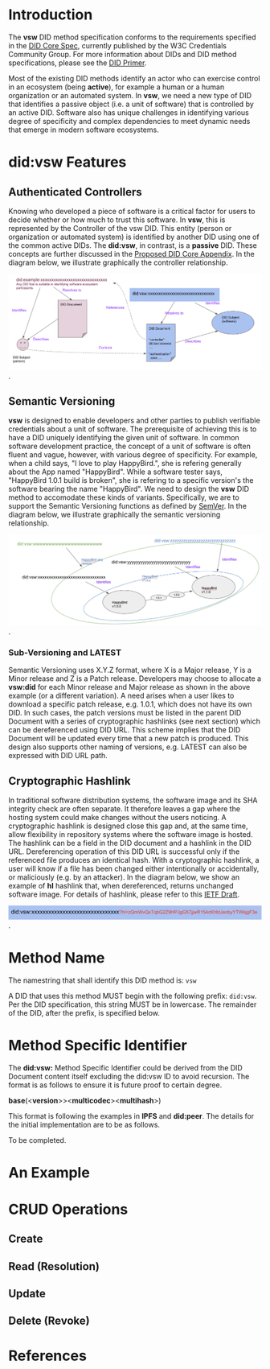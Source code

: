 # Introduction
The **vsw** DID method specification conforms to the requirements specified in the [DID Core Spec](https://w3c.github.io/did-core/),
currently published by the W3C Credentials Community Group.
For more information about DIDs and DID method specifications, please see the [DID Primer](https://w3c-ccg.github.io/did-primer/).

Most of the existing DID methods identify an actor who can exercise control in an ecosystem (being **active**),
for example a human or a human organization or an automated system. In **vsw**, we need a new type of DID that identifies a
passive object (i.e. a unit of software) that is controlled by an active DID. Software also has
unique challenges in identifying various degree of specificity and complex dependencies to meet dynamic needs that emerge in
modern software ecosystems.

# did:vsw Features

## Authenticated Controllers
Knowing who developed a piece of software is a critical factor for users to decide whether or how much
to trust this software. In **vsw**, this is represented by the Controller of the vsw DID. This entity (person
or organization or automated system) is identified by another DID using one of the common active DIDs. The **did:vsw**, in contrast,
is a **passive** DID. These concepts are further discussed in the [Proposed DID Core Appendix](https://github.com/w3c/did-core/issues/373).
In the diagram below, we illustrate graphically the controller relationship.

![Controller Relationship](assets/Controller-relationship.png).

## Semantic Versioning
**vsw** is designed to enable developers and other parties to publish verifiable credentials about a unit of software.
The prerequisite of achieving this is to have a DID uniquely identifying the given unit of software. In common
software development practice, the concept of a unit of software is often fluent and vague, however,
with various degree of specificity. For example, when a child says, "I love to play HappyBird.", she is refering
generally about the App named "HappyBird". While a software tester says, "HappyBird 1.0.1 build
is broken", she is refering to a specific version's the software bearing the name "HappyBird".
We need to design the **vsw** DID method to accomodate these kinds of variants. Specifically, we are to support
the Semantic Versioning functions as defined by [SemVer](https://semver.org).
In the diagram below, we illustrate graphically the semantic versioning relationship.

![Semantic Versioning Relationship](assets/Semantic-versioning.png).

### Sub-Versioning and LATEST
Semantic Versioning uses X.Y.Z format, where X is a Major release, Y is a Minor release and Z is a Patch release.
Developers may choose to allocate a **vsw:did** for each Minor release and Major release as shown in the above
example (or a different variation). A need arises when a user likes to download a specific patch release, e.g. 1.0.1,
which does not have its own DID. In such cases, the patch versions must be listed in the parent DID Document with a series of
cryptographic hashlinks (see next section) which can be dereferenced using DID URL. This scheme implies that the DID Document
will be updated every time that a new patch is produced. This design also supports other naming of versions, e.g.
LATEST can also be expressed with DID URL path.

## Cryptographic Hashlink
In traditional software distribution systems, the software image and its SHA integrity check are often separate.
It therefore leaves a gap where the hosting system could make changes without the users noticing. A cryptographic hashlink
is designed close this gap and, at the same time, allow flexibility in repository systems where the software image is hosted. 
The hashlink can be a field in the DID document and a hashlink in the DID URL. Dereferencing operation of this DID URL
is successful only if the referenced file produces an identical hash. With a cryptographic hashlink, a user will know if
a file has been changed either intentionally or accidentally, or maliciously (e.g. by an attacker).
In the diagram below, we show an example of **hl** hashlink that, when dereferenced, returns unchanged software image.
For details of hashlink, please refer to this [IETF Draft](https://tools.ietf.org/html/draft-sporny-hashlink-05).

![Hashlink](assets/Hashlink-DID-URL.png).

# Method Name
The namestring that shall identify this DID method is: `vsw`

A DID that uses this method MUST begin with the following prefix: `did:vsw`. Per the DID specification, this string MUST be in lowercase. The remainder of the DID, after the prefix, is specified below.

# Method Specific Identifier

The **did:vsw:** Method Specific Identifier could be derived from the DID Document content itself excluding the did:vsw ID to avoid recursion. The format is as follows to ensure it is future proof to certain degree.

**base**(<**version**>><**multicodec**><**multihash**>)

This format is following the examples in **IPFS** and **did:peer**. The details for the initial implementation are to be as follows.

To be completed.
  
# An Example

# CRUD Operations

## Create

## Read (Resolution)

## Update

## Delete (Revoke)

# References

